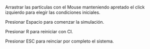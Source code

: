 Arrastrar las partículas con el Mouse manteniendo apretado el click izquierdo para elegir las condiciones iniciales.

Presionar Espacio para comenzar la simulación.
  
Presionar R para reiniciar con CI.

Presionar ESC para reinciar por completo el sistema.
